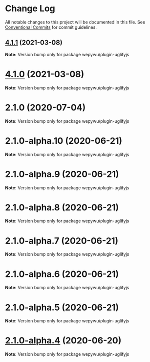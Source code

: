 # Change Log

All notable changes to this project will be documented in this file.
See [Conventional Commits](https://conventionalcommits.org) for commit guidelines.

## [4.1.1](https://github.com/zhangli344236745/wepy/compare/v4.1.0...v4.1.1) (2021-03-08)

**Note:** Version bump only for package wepywu/plugin-uglifyjs





# [4.1.0](https://github.com/zhangli344236745/wepy/compare/v2.1.0...v4.1.0) (2021-03-08)

**Note:** Version bump only for package wepywu/plugin-uglifyjs






# 2.1.0 (2020-07-04)

**Note:** Version bump only for package wepywu/plugin-uglifyjs





# 2.1.0-alpha.10 (2020-06-21)

**Note:** Version bump only for package wepywu/plugin-uglifyjs





# 2.1.0-alpha.9 (2020-06-21)

**Note:** Version bump only for package wepywu/plugin-uglifyjs





# 2.1.0-alpha.8 (2020-06-21)

**Note:** Version bump only for package wepywu/plugin-uglifyjs





# 2.1.0-alpha.7 (2020-06-21)

**Note:** Version bump only for package wepywu/plugin-uglifyjs





# 2.1.0-alpha.6 (2020-06-21)

**Note:** Version bump only for package wepywu/plugin-uglifyjs





# 2.1.0-alpha.5 (2020-06-21)

**Note:** Version bump only for package wepywu/plugin-uglifyjs





# [2.1.0-alpha.4](https://github.com/zhangli344236745/wepy/compare/v2.1.0-alpha.2...v2.1.0-alpha.4) (2020-06-20)

**Note:** Version bump only for package wepywu/plugin-uglifyjs
